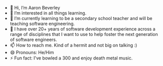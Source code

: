 - 👋 Hi, I’m Aaron Beverley
- 👀 I’m interested in all things learning.
- 🌱 I’m currently learning to be a secondary school teacher and will be teaching software engineering.
- 💞️ I have over 20+ years of software development experience across a range of disciplines that I want to use to help foster the next generation of software engineers.
- 📫 How to reach me. Kind of a hermit and not big on talking :)
- 😄 Pronouns: He/Him
- ⚡ Fun fact: I've bowled a 300 and enjoy death metal music.

<!---
aaron-beverley-mq/aaron-beverley-mq is a ✨ special ✨ repository because its `README.md` (this file) appears on your GitHub profile.
You can click the Preview link to take a look at your changes.
--->
